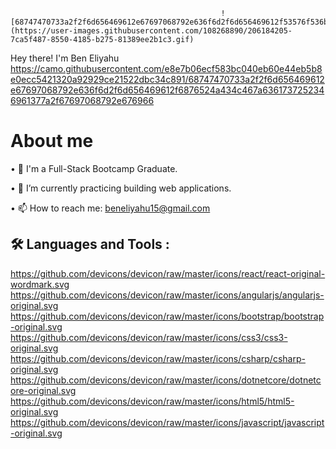 
                                                   ![68747470733a2f2f6d656469612e67697068792e636f6d2f6d656469612f53576f536b4e36447854737a71494b4571762f67697068792e676966](https://user-images.githubusercontent.com/108268890/206184205-7ca5f487-8550-4185-b275-81389ee2b1c3.gif)

Hey there! I'm Ben Eliyahu https://camo.githubusercontent.com/e8e7b06ecf583bc040eb60e44eb5b8e0ecc5421320a92929ce21522dbc34c891/68747470733a2f2f6d656469612e67697068792e636f6d2f6d656469612f6876524a434c467a6361737252346961377a2f67697068792e676966 

# About me

• 🎒 I'm a Full-Stack Bootcamp Graduate.

• 🌱 I’m currently practicing building web applications.

• 📫 How to reach me: beneliyahu15@gmail.com 

## 🛠️ Languages and Tools :

https://github.com/devicons/devicon/raw/master/icons/react/react-original-wordmark.svg
https://github.com/devicons/devicon/raw/master/icons/angularjs/angularjs-original.svg
https://github.com/devicons/devicon/raw/master/icons/bootstrap/bootstrap-original.svg
https://github.com/devicons/devicon/raw/master/icons/css3/css3-original.svg
https://github.com/devicons/devicon/raw/master/icons/csharp/csharp-original.svg
https://github.com/devicons/devicon/raw/master/icons/dotnetcore/dotnetcore-original.svg
https://github.com/devicons/devicon/raw/master/icons/html5/html5-original.svg
https://github.com/devicons/devicon/raw/master/icons/javascript/javascript-original.svg


